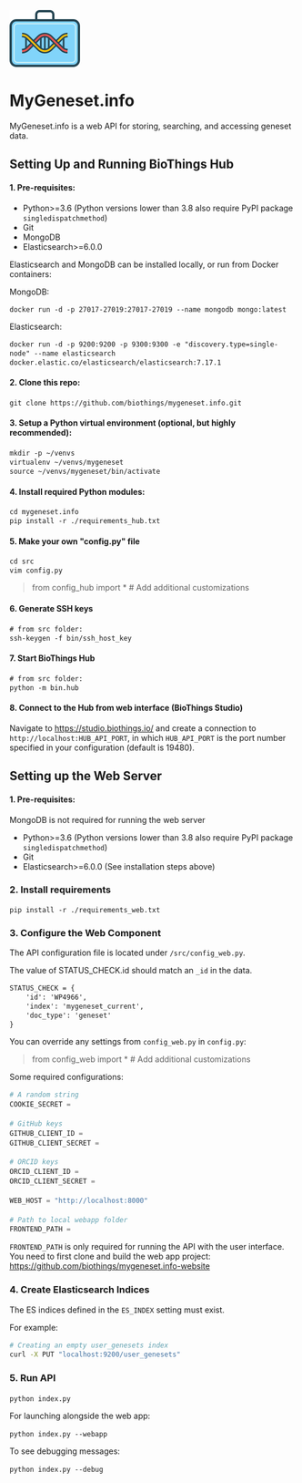 ![MyGeneset Logo](mygeneset.png)
# MyGeneset.info

MyGeneset.info is a web API for storing, searching, and accessing geneset data.

## Setting Up and Running BioThings Hub

#### 1. Pre-requisites:

- Python>=3.6  (Python versions lower than 3.8 also require PyPI package `singledispatchmethod`)
- Git
- MongoDB
- Elasticsearch>=6.0.0

Elasticsearch and MongoDB can be installed locally, or run from Docker containers:

MongoDB:

    docker run -d -p 27017-27019:27017-27019 --name mongodb mongo:latest

Elasticsearch:

    docker run -d -p 9200:9200 -p 9300:9300 -e "discovery.type=single-node" --name elasticsearch docker.elastic.co/elasticsearch/elasticsearch:7.17.1

#### 2. Clone this repo:


    git clone https://github.com/biothings/mygeneset.info.git


#### 3. Setup a Python virtual environment (optional, but highly recommended):

    mkdir -p ~/venvs
    virtualenv ~/venvs/mygeneset
    source ~/venvs/mygeneset/bin/activate

#### 4. Install required Python modules:


    cd mygeneset.info
    pip install -r ./requirements_hub.txt

#### 5. Make your own "config.py" file


    cd src
    vim config.py

   >from config_hub import *
   >\# Add additional customizations

#### 6. Generate SSH keys

    # from src folder:
    ssh-keygen -f bin/ssh_host_key

#### 7. Start BioThings Hub

    # from src folder:
    python -m bin.hub

#### 8. Connect to the Hub from web interface (BioThings Studio)

Navigate to https://studio.biothings.io/ and create a connection to `http://localhost:HUB_API_PORT`,
in which `HUB_API_PORT` is the port number specified in your configuration (default is 19480).

## Setting up the Web Server

#### 1. Pre-requisites:

MongoDB is not required for running the web server

- Python>=3.6  (Python versions lower than 3.8 also require PyPI package `singledispatchmethod`)
- Git
- Elasticsearch>=6.0.0 (See installation steps above)


### 2. Install requirements

    pip install -r ./requirements_web.txt


### 3. Configure the Web Component

The API configuration file is located under `/src/config_web.py`.

The value of STATUS_CHECK.id should match an `_id` in the data.

    STATUS_CHECK = {
        'id': 'WP4966',
        'index': 'mygeneset_current',
        'doc_type': 'geneset'
    }

You can override any settings from `config_web.py` in `config.py`:

   >from config_web import *
   >\# Add additional customizations


Some required configurations:

```python
# A random string
COOKIE_SECRET =

# GitHub keys
GITHUB_CLIENT_ID =
GITHUB_CLIENT_SECRET =

# ORCID keys
ORCID_CLIENT_ID =
ORCID_CLIENT_SECRET =

WEB_HOST = "http://localhost:8000"

# Path to local webapp folder
FRONTEND_PATH =
```

`FRONTEND_PATH` is only required for running the API with the user interface. You need to first clone and build the web app project: https://github.com/biothings/mygeneset.info-website

### 4. Create Elasticsearch Indices

The ES indices defined in the `ES_INDEX` setting must exist.

For example:

```bash
# Creating an empty user_genesets index
curl -X PUT "localhost:9200/user_genesets"
```
### 5. Run API

`python index.py`

For launching alongside the web app:

`python index.py --webapp`

To see debugging messages:


`python index.py --debug`
